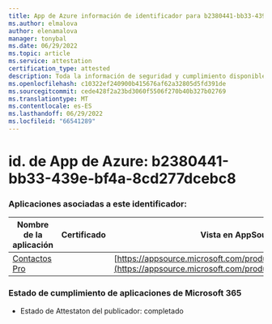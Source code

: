 ```yaml
---
title: App de Azure información de identificador para b2380441-bb33-439e-bf4a-8cd277dcebc8
ms.author: elmalova
author: elenamalova
manager: tonybal
ms.date: 06/29/2022
ms.topic: article
ms.service: attestation
certification_type: attested
description: Toda la información de seguridad y cumplimiento disponible para b2380441-bb33-439e-bf4a-8cd277dcebc8.
ms.openlocfilehash: c10322ef240900b415676af62a32805d5fd391de
ms.sourcegitcommit: cede428f2a23bd3060f5506f270b40b327b02769
ms.translationtype: MT
ms.contentlocale: es-ES
ms.lasthandoff: 06/29/2022
ms.locfileid: "66541289"
---
```

# <a name="azure-app-id-b2380441-bb33-439e-bf4a-8cd277dcebc8"></a>id. de App de Azure: b2380441-bb33-439e-bf4a-8cd277dcebc8


### <a name="apps-associated-with-this-id"></a>Aplicaciones asociadas a este identificador:
| **Nombre de la aplicación** | **Certificado** | **Vista en AppSource** |
|--------------|---------------|-----------------------|
| [Contactos Pro](../forward/WA200002804.md) |  | [https://appsource.microsoft.com/product/office/WA200002804](https://appsource.microsoft.com/product/office/WA200002804) |

### <a name="microsoft-365-app-compliance-status"></a>Estado de cumplimiento de aplicaciones de Microsoft 365
- Estado de Attestaton del publicador: completado
